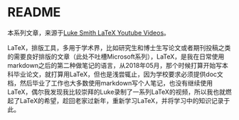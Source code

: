 # README

本系列文章，来源于[Luke Smith LaTeX Youtube Videos](https://www.youtube.com/playlist?list=PL-p5XmQHB_JSQvW8_mhBdcwEyxdVX0c1T)。

LaTeX，排版工具，多用于学术界，比如研究生和博士生写论文或者期刊投稿之类的需要良好排版的文章（此处不吐槽Microsoft系列），LaTeX，是我在日常使用markdown之后的第二种做笔记的语言，从2018年05月，那个时候打算开始写本科毕业论文，就打算用LaTeX，但也是浅尝辄止，因为学校要求必须提供doc文档，然后毕业了工作也大多数使用markdown写个人笔记，也没有继续使用LaTeX，偶尔我发现我比较崇拜的Luke录制了一系列LaTeX的视频，所以我也就燃起了LaTeX的希望，趁回老家过新年，重新学习LaTeX，并将学习中的知识记录于此。

